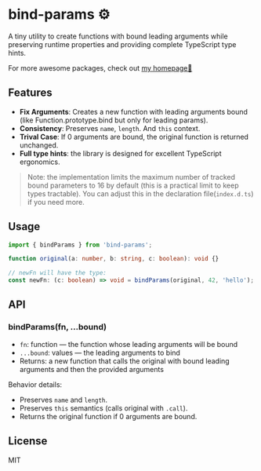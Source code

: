 # bind-params ⚙️

A tiny utility to create functions with bound leading arguments while preserving runtime properties and providing complete TypeScript type hints.

For more awesome packages, check out [my homepage💛](https://baendlorel.github.io/?repoType=npm)

## Features

- **Fix Arguments**: Creates a new function with leading arguments bound (like Function.prototype.bind but only for leading params).
- **Consistency**: Preserves `name`, `length`. And `this` context.
- **Trival Case**: If 0 arguments are bound, the original function is returned unchanged.
- **Full type hints**: the library is designed for excellent TypeScript ergonomics.

> Note: the implementation limits the maximum number of tracked bound parameters to 16 by default (this is a practical limit to keep types tractable). You can adjust this in the declaration file(`index.d.ts`) if you need more.

## Usage

```ts
import { bindParams } from 'bind-params';

function original(a: number, b: string, c: boolean): void {}

// newFn will have the type:
const newFn: (c: boolean) => void = bindParams(original, 42, 'hello');
```

## API

### bindParams(fn, ...bound)

- `fn`: function — the function whose leading arguments will be bound
- `...bound`: values — the leading arguments to bind
- Returns: a new function that calls the original with bound leading arguments and then the provided arguments

Behavior details:

- Preserves `name` and `length`.
- Preserves `this` semantics (calls original with `.call`).
- Returns the original function if 0 arguments are bound.

## License

MIT
